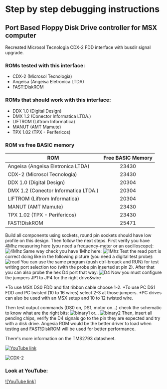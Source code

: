 # Step by step debugging instructions
## Port Based Floppy Disk Drive controller for MSX computer



Recreated Microsol Tecnologia CDX-2 FDD interface with busdir signal upgrade.

### ROMs tested with this interface:

* CDX-2 (Microsol Tecnologia)
* Angeisa (Angeisa Eletronica LTDA)
* FAST!DiskROM

### ROMs that should work with this interface:

* DDX 1.0 (Digital Design)
* DMX 1.2 (Conector Informatica LTDA.)
* LIFTROM (Liftrom Informatica)
* MANUT (AMT Mamute)
* TPX 1.02 (TPX - Perifericos)

### ROM vs free BASIC memory

| ROM | Free BASIC Memory |
| ------------- |:-------------:|
| Angeisa (Angeisa Eletronica LTDA)  | 23430  |
| CDX-2 (Microsol Tecnologia)  | 23430  |
| DDX 1.0 (Digital Design)  | 20304  |
| DMX 1.2 (Conector Informatica LTDA.) | 20304  |
| LIFTROM (Liftrom Informatica)  | 20304  |
| MANUT (AMT Mamute)  | 23430  |
| TPX 1.02 (TPX - Perifericos)  | 23430  |
| FAST!DiskROM  | 25471  |

Build all components using sockets, round pin sockets should have low profile on this design.
Then follow the next steps.
First verify you have 4Mhz measuring here (you need a frequency-meter or an oscilloscope):
![4Mhz](/cdx-2-iface2.4/pictures/IMG_20230218_1133025.jpg)
Same way check you have 1Mhz here:
![1Mhz](/cdx-2-iface2.4/pictures/IMG_20230218_1330519.jpg)
Test the read port is correct doing like in the following picture (you need a digital test probe):
![read](/cdx-2-iface2.4/pictures/IMG_20230218_1654045.jpg)
You can use the same program (push ctrl-breack and RUN) for test writing port selection too (with the probe pin inserted at pin 2).
After that you can also probe the hex D4 port that way:
![D4](/cdx-2-iface2.4/pictures/IMG_20230218_1746467.jpg)
Now you must configure the jumpers JP1 to JP4 for the right drive&wire

*To use MSX DS0 FDD and flat ribbon cable choose 1-2.
*To use PC DS1 FDD and PC twisted (10 to 16 wires) select 2-3 at those jumpers.
*PC drives can also be used with an MSX setup and 10 to 12 twisted wire.

Then test output commands (DS0 on, DS1, motor on...) check the schematic to know what are the right bits:
![binary1](/cdx-2-iface2.4/pictures/IMG_20230218_1757110.jpg)
or...
 ![binary2](/cdx-2-iface2.4/pictures/IMG_20230218_1757378.jpg)
Then, insert all pending chips, verify the D4 signals go to the pin they are expected and try with a disk drive.
Angesia ROM would be the better driver to load when testing and FAST!DiskROM will be used for better performance.

There's more information on the TMS2793 datasheet.








[![YouTube link](/cdx-2-iface2.4/pictures/IMG_20230217_1639012.jpg)]([https://www.youtube.com/watch?v=UTZCwYuuAXE](https://youtu.be/hXyXDxHcx18))




![CDX-2](/cdx-2-iface2.4/pictures/IMG_20230217_1639012.jpg )

### Look at YouTube:
[![YouTube link]]([https://www.youtube.com/watch?v=UTZCwYuuAXE](https://youtu.be/hXyXDxHcx18))

